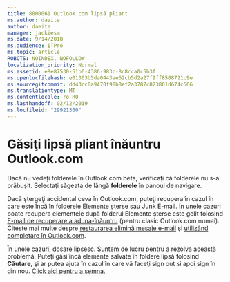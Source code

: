 ```yaml
---
title: 8000061 Outlook.com lipsă pliant
ms.author: daeite
author: daeite
manager: jackiesm
ms.date: 9/14/2018
ms.audience: ITPro
ms.topic: article
ROBOTS: NOINDEX, NOFOLLOW
localization_priority: Normal
ms.assetid: e8e87530-51b6-4386-983c-8c8cca0c5b3f
ms.openlocfilehash: e01363b5da0443ae62cb5d2a27f9ff8508721c9e
ms.sourcegitcommit: dd43cc0a9470f98b8ef2a3787c823801d674c666
ms.translationtype: MT
ms.contentlocale: ro-RO
ms.lasthandoff: 02/12/2019
ms.locfileid: "29921360"
---
```

# <a name="find-missing-folders-in-outlookcom"></a>Găsiţi lipsă pliant înăuntru Outlook.com

Dacă nu vedeți folderele în Outlook.com beta, verificaţi că folderele nu s-a prăbușit. Selectaţi săgeata de lângă **folderele** în panoul de navigare. 
  
Dacă ştergeţi accidental ceva în Outlook.com, puteţi recupera în cazul în care este încă în folderele Elemente șterse sau Junk E-mail. În unele cazuri poate recupera elementele după folderul Elemente şterse este golit folosind [E-mail de recuperare a aduna-înăuntru](https://appsource.microsoft.com/product/office/WA104380447) (pentru clasic Outlook.com numai). Citeste mai multe despre [restaurarea elimină mesaje e-mail](https://support.office.com/article/cf06ab1b-ae0b-418c-a4d9-4e895f83ed50) şi [utilizând completare în Outlook.com](https://support.office.com/article/a5672109-e4f3-4119-abea-72323e9653cf).
  
În unele cazuri, dosare lipsesc. Suntem de lucru pentru a rezolva această problemă. Puteţi găsi încă elemente salvate în foldere lipsă folosind **Căutare**, şi ar putea ajuta în cazul în care vă faceţi sign out si apoi sign în din nou. [Click aici pentru a semna.](https://login.live.com/logout.srf)
  

